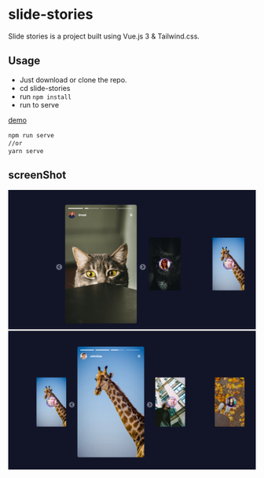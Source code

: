 # slide-stories

Slide stories is a project built using Vue.js 3 & Tailwind.css.

## Usage

- Just download or clone the repo.
- cd slide-stories
- run `npm install`
- run to serve

[demo]()

```
npm run serve
//or
yarn serve
```

## screenShot

![Screenshot - Story](/screenshots/1.png)
![Screenshot - Story](/screenshots/2.png)
